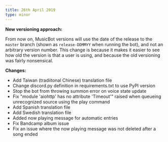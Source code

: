 ```yaml
---
title: 26th April 2019
type: minor
---
```


**New versioning approach:**

From now on, MusicBot versions will use the date of the release to the `master` branch (shown as `release-DDMMYY` when running the bot), and not an arbitrary version number. This change is because it makes it easier to see how old the version is that a user is using, and because the old versioning was fairly nonsensical.

**Changes:**

* Add Taiwan (tradiitonal Chinese) translation file
* Change discord.py definition in requirements.txt to use PyPI version
* Stop the bot from throwing summon error on voice state update
* Fix "module 'aiohttp' has no attribute 'Timeout'" raised when queueing unrecognized source using the play command
* Add Spanish translation file
* Add Swedish translation file
* Added now playing message for automatic entries
* Fix Bandcamp album issue
* Fix an issue where the now playing message was not deleted after a song ended